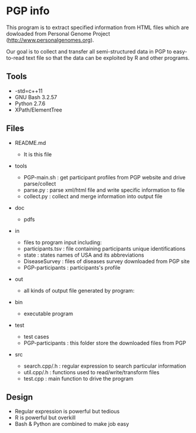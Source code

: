 PGP info
========

This program is to extract specified information from HTML files which are dowloaded from 
Personal Genome Project (http://www.personalgenomes.org).

Our goal is to collect and transfer all semi-structured data in PGP to easy-to-read text file so that the data can be exploited by R and other programs.

Tools
-----

* -std=c++11
* GNU Bash 3.2.57
* Python 2.7.6 
* XPath/ElementTree

Files
-----

* README.md
  - It is this file

* tools
  - PGP-main.sh : get participant profiles from PGP website and drive parse/collect
  - parse.py : parse xml/html file and write specific information to file
  - collect.py : collect and merge information into output file

* doc
  - pdfs

* in
  - files to program input including:
  - participants.tsv : file containing participants unique identifications
  - state : states names of USA and its abbreviations
  - DiseaseSurvey : files of diseases survey downloaded from PGP site
  - PGP-participants : participants's profile

* out
  - all kinds of output file generated by program:

* bin
  - executable program

* test
  - test cases
  - PGP-participants : this folder store the downloaded files from PGP

* src
  - search.cpp/.h : regular expression to search particular information
  - util.cpp/.h : functions used to read/write/transform files
  - test.cpp : main function to drive the program

Design
------
* Regular expression is powerful but tedious
* R is powerful but overkill
* Bash & Python are combined to make job easy
